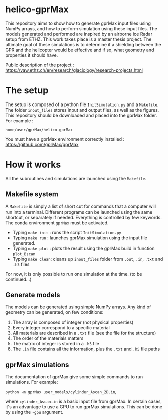 # helico-gprMax
This repository aims to show how to generate gprMax input files using NumPy arrays, and how to perform simulation using these input files. The models generated and performed are inspired by an airborne ice Radar setup from ETHZ. This work takes place is a master thesis project. The ultimate goal of these simulations is to determine if a shielding between the GPR and the helicopter would be effective and if so, what geometry and properties it should have. 
 
Public description of the project : https://vaw.ethz.ch/en/research/glaciology/research-projects.html
 
# The setup
The setup is composed of a python file `InitSimulation.py` and a `Makefile`. The folder `inout_files` stores  input and output files, as well as the figures. This repository should be downloaded and placed into the gprMax folder. For example :
 
`home/user/gprMax/helico-gprMax`
 
 You must have a gprMax environment correctly installed : https://github.com/gprMax/gprMax
 
# How it works
All the subroutines and simulations are launched using the `Makefile`.
 
## Makefile system
A `Makefile` is simply a list of short cut for commands that a computer will run into a terminal. Different programs can be launched using the same shortcut, or separately if needed. Everything is controlled by few keywords. The conda environment `gprMax` must be activated.

- Typing `make init` : runs the script `InitSimulation.py`
- Typing `make run` : launches gprMax simulation using the input file generated.
- Typing `make plot` : plots the result using the gprMax build in function `plot_Bscan`
- Typing `make clean`: cleans up `inout_files` folder from `.out`, `.in`, `.txt` and `.h5` files

For now, it is only possible to run one simulation at the time. (to be continued...)
 
## Generate models
The models can be generated using simple NumPy arrays. Any kind of geometry can be generated, on few conditions:
1. The array is composed of integer (not physical properties)
2. Every integer correspond to a specific material
3. All materials are described in a `.txt` file (see the file for the structure)
4. The order of the materials matters
5. The matrix of integer is stored in a `.h5` file
6. The `.in` file contains all the information, plus the `.txt` and `.h5` file paths

## gprMax simulations
The documentation of gprMax give some simple commands to run simulations. For example:
 
`python -m gprMax user_models/cylinder_Ascan_2D.in`, 
 
where `cylinder_Ascan.in` is a basic input file from gprMax. In certain cases, it's an advantage to use a GPU to run gprMax simulations. This can be done by using the `-gpu` argument.

